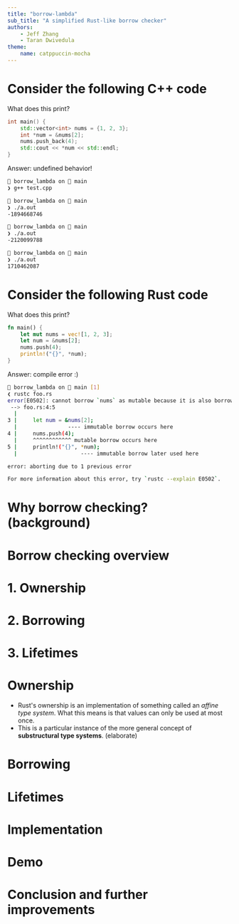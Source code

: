 ```yaml
---
title: "borrow-lambda"
sub_title: "A simplified Rust-like borrow checker"
authors: 
    - Jeff Zhang
    - Taran Dwivedula
theme:
    name: catppuccin-mocha
---
```


Consider the following C++ code
===

What does this print?

```cpp
int main() {
    std::vector<int> nums = {1, 2, 3};
    int *num = &nums[2];
    nums.push_back(4);
    std::cout << *num << std::endl;
}
```

<!-- pause -->

Answer: undefined behavior!

```bash
🪷 borrow_lambda on  main 
❯ g++ test.cpp

🪷 borrow_lambda on  main 
❯ ./a.out
-1894668746

🪷 borrow_lambda on  main 
❯ ./a.out
-2120099788

🪷 borrow_lambda on  main 
❯ ./a.out
1710462087
```

<!-- end_slide -->

Consider the following Rust code
===

What does this print?

```rust
fn main() {
    let mut nums = vec![1, 2, 3];
    let num = &nums[2];
    nums.push(4);
    println!("{}", *num);
}
```

<!-- pause -->

Answer: compile error :)
```bash
🪷 borrow_lambda on  main [1]
❮ rustc foo.rs
error[E0502]: cannot borrow `nums` as mutable because it is also borrowed as immutable
 --> foo.rs:4:5
  |
3 |     let num = &nums[2];
  |                ---- immutable borrow occurs here
4 |     nums.push(4);
  |     ^^^^^^^^^^^^ mutable borrow occurs here
5 |     println!("{}", *num);
  |                    ---- immutable borrow later used here

error: aborting due to 1 previous error

For more information about this error, try `rustc --explain E0502`.
```

<!-- end_slide -->

Why borrow checking? (background)
===

<!-- end_slide -->

Borrow checking overview
===

# 1. Ownership 

# 2. Borrowing 

# 3. Lifetimes


<!-- end_slide -->

Ownership
===

- Rust's ownership is an implementation of something called an *affine type system*. What this means is that values can only be used at most once.
- This is a particular instance of the more general concept of **substructural type systems**. (elaborate)

<!-- end_slide -->

Borrowing
===

<!-- end_slide -->

Lifetimes
===

<!-- end_slide -->


Implementation
===

<!-- end_slide -->

Demo
===

<!-- end_slide -->

Conclusion and further improvements
===

<!-- end_slide -->
